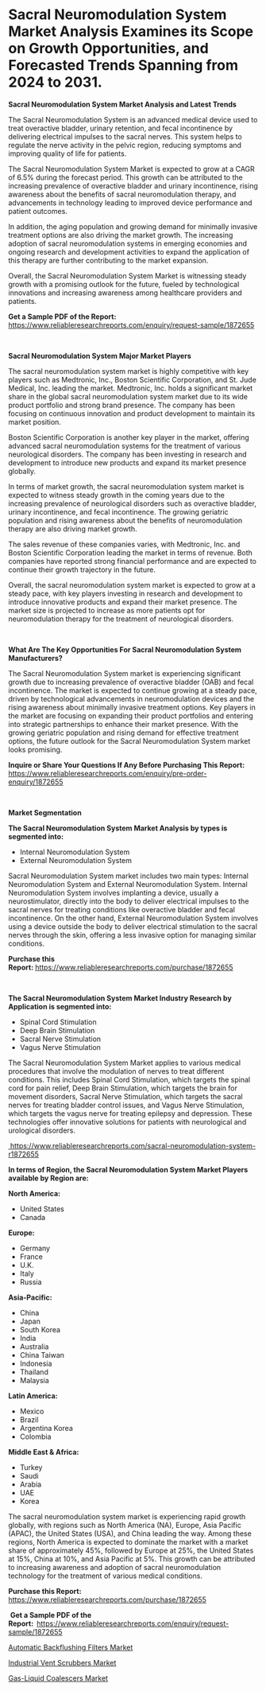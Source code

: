 <p><h1>Sacral Neuromodulation System Market Analysis Examines its Scope on Growth Opportunities, and Forecasted Trends Spanning from 2024 to 2031.</h1></p><p><strong>Sacral Neuromodulation System Market Analysis and Latest Trends</strong></p>
<p><p>The Sacral Neuromodulation System is an advanced medical device used to treat overactive bladder, urinary retention, and fecal incontinence by delivering electrical impulses to the sacral nerves. This system helps to regulate the nerve activity in the pelvic region, reducing symptoms and improving quality of life for patients.</p><p>The Sacral Neuromodulation System Market is expected to grow at a CAGR of 6.5% during the forecast period. This growth can be attributed to the increasing prevalence of overactive bladder and urinary incontinence, rising awareness about the benefits of sacral neuromodulation therapy, and advancements in technology leading to improved device performance and patient outcomes.</p><p>In addition, the aging population and growing demand for minimally invasive treatment options are also driving the market growth. The increasing adoption of sacral neuromodulation systems in emerging economies and ongoing research and development activities to expand the application of this therapy are further contributing to the market expansion.</p><p>Overall, the Sacral Neuromodulation System Market is witnessing steady growth with a promising outlook for the future, fueled by technological innovations and increasing awareness among healthcare providers and patients.</p></p>
<p><strong>Get a Sample PDF of the Report:&nbsp;</strong> <a href="https://www.reliableresearchreports.com/enquiry/request-sample/1872655">https://www.reliableresearchreports.com/enquiry/request-sample/1872655</a></p>
<p>&nbsp;</p>
<p><strong>Sacral Neuromodulation System Major Market Players</strong></p>
<p><p>The sacral neuromodulation system market is highly competitive with key players such as Medtronic, Inc., Boston Scientific Corporation, and St. Jude Medical, Inc. leading the market. Medtronic, Inc. holds a significant market share in the global sacral neuromodulation system market due to its wide product portfolio and strong brand presence. The company has been focusing on continuous innovation and product development to maintain its market position.</p><p>Boston Scientific Corporation is another key player in the market, offering advanced sacral neuromodulation systems for the treatment of various neurological disorders. The company has been investing in research and development to introduce new products and expand its market presence globally.</p><p>In terms of market growth, the sacral neuromodulation system market is expected to witness steady growth in the coming years due to the increasing prevalence of neurological disorders such as overactive bladder, urinary incontinence, and fecal incontinence. The growing geriatric population and rising awareness about the benefits of neuromodulation therapy are also driving market growth.</p><p>The sales revenue of these companies varies, with Medtronic, Inc. and Boston Scientific Corporation leading the market in terms of revenue. Both companies have reported strong financial performance and are expected to continue their growth trajectory in the future.</p><p>Overall, the sacral neuromodulation system market is expected to grow at a steady pace, with key players investing in research and development to introduce innovative products and expand their market presence. The market size is projected to increase as more patients opt for neuromodulation therapy for the treatment of neurological disorders.</p></p>
<p>&nbsp;</p>
<p><strong>What Are The Key Opportunities For Sacral Neuromodulation System Manufacturers?</strong></p>
<p><p>The Sacral Neuromodulation System market is experiencing significant growth due to increasing prevalence of overactive bladder (OAB) and fecal incontinence. The market is expected to continue growing at a steady pace, driven by technological advancements in neuromodulation devices and the rising awareness about minimally invasive treatment options. Key players in the market are focusing on expanding their product portfolios and entering into strategic partnerships to enhance their market presence. With the growing geriatric population and rising demand for effective treatment options, the future outlook for the Sacral Neuromodulation System market looks promising.</p></p>
<p><strong>Inquire or Share Your Questions If Any Before Purchasing This Report:</strong> <a href="https://www.reliableresearchreports.com/enquiry/pre-order-enquiry/1872655">https://www.reliableresearchreports.com/enquiry/pre-order-enquiry/1872655</a></p>
<p>&nbsp;</p>
<p><strong>Market Segmentation</strong></p>
<p><strong>The Sacral Neuromodulation System Market Analysis by types is segmented into:</strong></p>
<p><ul><li>Internal Neuromodulation System</li><li>External Neuromodulation System</li></ul></p>
<p><p>Sacral Neuromodulation System market includes two main types: Internal Neuromodulation System and External Neuromodulation System. Internal Neuromodulation System involves implanting a device, usually a neurostimulator, directly into the body to deliver electrical impulses to the sacral nerves for treating conditions like overactive bladder and fecal incontinence. On the other hand, External Neuromodulation System involves using a device outside the body to deliver electrical stimulation to the sacral nerves through the skin, offering a less invasive option for managing similar conditions.</p></p>
<p><strong>Purchase this Report:&nbsp;</strong><a href="https://www.reliableresearchreports.com/purchase/1872655">https://www.reliableresearchreports.com/purchase/1872655</a></p>
<p>&nbsp;</p>
<p><strong>The Sacral Neuromodulation System Market Industry Research by Application is segmented into:</strong></p>
<p><ul><li>Spinal Cord Stimulation</li><li>Deep Brain Stimulation</li><li>Sacral Nerve Stimulation</li><li>Vagus Nerve Stimulation</li></ul></p>
<p><p>The Sacral Neuromodulation System Market applies to various medical procedures that involve the modulation of nerves to treat different conditions. This includes Spinal Cord Stimulation, which targets the spinal cord for pain relief, Deep Brain Stimulation, which targets the brain for movement disorders, Sacral Nerve Stimulation, which targets the sacral nerves for treating bladder control issues, and Vagus Nerve Stimulation, which targets the vagus nerve for treating epilepsy and depression. These technologies offer innovative solutions for patients with neurological and urological disorders.</p></p>
<p><a href="https://www.reliableresearchreports.com/sacral-neuromodulation-system-r1872655">&nbsp;https://www.reliableresearchreports.com/sacral-neuromodulation-system-r1872655</a></p>
<p><strong>In terms of Region, the Sacral Neuromodulation System Market Players available by Region are:</strong></p>
<p>
    <p> <strong> North America: </strong>
        <ul>
            <li>United States</li>
            <li>Canada</li>
        </ul>
        </p> 
    <p> <strong> Europe: </strong>
        <ul>
            <li>Germany</li>
            <li>France</li>
            <li>U.K.</li>
            <li>Italy</li>
            <li>Russia</li>
        </ul>
        </p> 
    <p> <strong> Asia-Pacific: </strong>
        <ul>
            <li>China</li>
            <li>Japan</li>
            <li>South Korea</li>
            <li>India</li>
            <li>Australia</li>
            <li>China Taiwan</li>
            <li>Indonesia</li>
            <li>Thailand</li>
            <li>Malaysia</li>
        </ul>
        </p> 
    <p> <strong> Latin America: </strong>
        <ul>
            <li>Mexico</li>
            <li>Brazil</li>
            <li>Argentina Korea</li>
            <li>Colombia</li>
        </ul>
        </p> 
    <p> <strong> Middle East & Africa: </strong>
        <ul>
            <li>Turkey</li>
            <li>Saudi</li>
            <li>Arabia</li>
            <li>UAE</li>
            <li>Korea</li>
        </ul>
    </p>
    </p>
<p><p>The sacral neuromodulation system market is experiencing rapid growth globally, with regions such as North America (NA), Europe, Asia Pacific (APAC), the United States (USA), and China leading the way. Among these regions, North America is expected to dominate the market with a market share of approximately 45%, followed by Europe at 25%, the United States at 15%, China at 10%, and Asia Pacific at 5%. This growth can be attributed to increasing awareness and adoption of sacral neuromodulation technology for the treatment of various medical conditions.</p></p>
<p><strong>Purchase this Report: </strong><a href="https://www.reliableresearchreports.com/purchase/1872655">https://www.reliableresearchreports.com/purchase/1872655</a></p>
<p>&nbsp;<strong>Get a Sample PDF of the Report:&nbsp;&nbsp;</strong><a href="https://www.reliableresearchreports.com/enquiry/request-sample/1872655">https://www.reliableresearchreports.com/enquiry/request-sample/1872655</a></p>
<p><strong></strong></p>
<p><p><a href="https://github.com/eeenafisainka/Market-Research-Report-List-1/blob/main/automatic-backflushing-filters-market.md">Automatic Backflushing Filters Market</a></p><p><a href="https://github.com/liliskanaya73/Market-Research-Report-List-1/blob/main/industrial-vent-scrubbers-market.md">Industrial Vent Scrubbers Market</a></p><p><a href="https://github.com/kmatchooka/Market-Research-Report-List-1/blob/main/gas-liquid-coalescers-market.md">Gas-Liquid Coalescers Market</a></p></p>